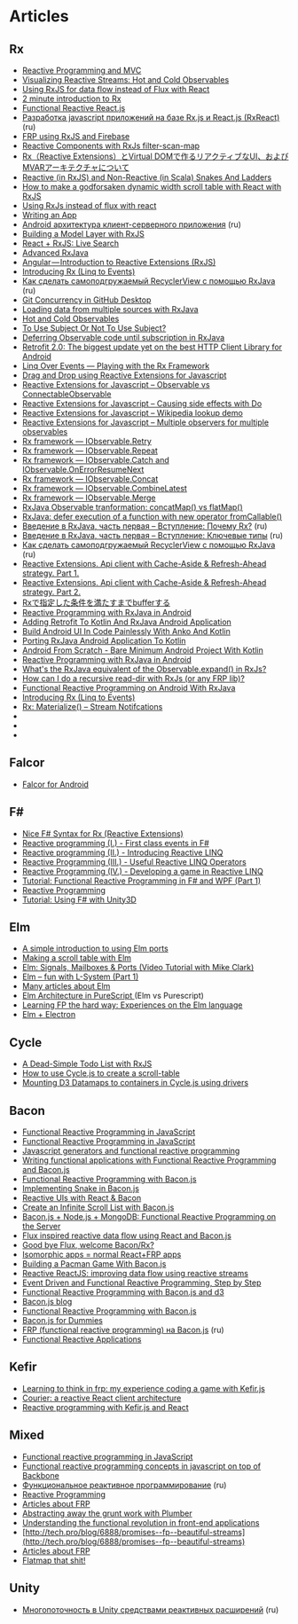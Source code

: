 # Articles

## Rx
* [Reactive Programming and MVC](http://aaronstacy.com/writings/reactive-programming-and-mvc)
* [Visualizing Reactive Streams: Hot and Cold Observables](http://jaredly.github.io/2015/03/06/visualizing-reactive-streams-hot-and-cold)
* [Using RxJS for data flow instead of Flux with React](http://qiita.com/kimagure/items/22cf4bb2a967fcba376e)
* [2 minute introduction to Rx](https://medium.com/@andrestaltz/2-minute-introduction-to-rx-24c8ca793877)
* [Functional Reactive React.js](https://medium.com/@garychambers108/functional-reactive-react-js-b04a8d97a540)
* [Разработка javascript приложений на базе Rx.js и React.js (RxReact)](http://habrahabr.ru/post/251835) (ru)
* [FRP using RxJS and Firebase](http://blog.cryptoguru.com/2014/11/frp-using-rxjs-and-firebase.html)
* [Reactive Components with RxJs filter-scan-map](https://medium.com/@StanLea/reactive-components-with-rxjs-filter-scan-map-fe2b845ccc1b)
* [Rx（Reactive Extensions）とVirtual DOMで作るリアクティブなUI、およびMVARアーキテクチャについて](http://tategakibunko.hatenablog.com/entry/2015/05/27/161026)
* [Reactive (in RxJS) and Non-Reactive (in Scala) Snakes And Ladders](https://dhavaldalal.wordpress.com/2015/09/09/reactive-in-rxjs-and-non-reactive-in-scala-snakes-and-ladders)
* [How to make a godforsaken dynamic width scroll table with React with RxJS](http://qiita.com/kimagure/items/9b7dc73d28550cc3248a)
* [Using RxJs instead of flux with react](https://gist.github.com/justinwoo/08f9f8fcdcf865025f18)
* [Writing an App](http://hannesdorfmann.com/mosby/first-app)
* [Android архитектура клиент-серверного приложения](http://habrahabr.ru/company/e-Legion/blog/265405) (ru)
* [Building a Model Layer with RxJS](http://aricedev.com/building-a-model-layer-with-rxjs)
* [React + RxJS: Live Search](http://aricedev.azurewebsites.net/react-rx-live-search)
* [Advanced RxJava](http://akarnokd.blogspot.com)
* [Angular — Introduction to Reactive Extensions (RxJS)](https://medium.com/@gerard.sans/angular-introduction-to-reactive-extensions-rxjs-a86a7430a61f)
* [Introducing Rx (Linq to Events)](http://themechanicalbride.blogspot.com/2009/07/introducing-rx-linq-to-events.html)
* [Как сделать самоподгружаемый RecyclerView с помощью RxJava](http://habrahabr.ru/post/268991) (ru)
* [Git Concurrency in GitHub Desktop](http://githubengineering.com/git-concurrency-in-github-desktop)
* [Loading data from multiple sources with RxJava](http://blog.danlew.net/2015/06/22/loading-data-from-multiple-sources-with-rxjava)
* [Hot and Cold Observables](http://davesexton.com/blog/post/Hot-and-Cold-Observables.aspx)
* [To Use Subject Or Not To Use Subject?](http://davesexton.com/blog/post/To-Use-Subject-Or-Not-To-Use-Subject.aspx)
* [Deferring Observable code until subscription in RxJava](http://blog.danlew.net/2015/07/23/deferring-observable-code-until-subscription-in-rxjava)
* [Retrofit 2.0: The biggest update yet on the best HTTP Client Library for Android](http://inthecheesefactory.com/blog/retrofit-2.0/en)
* [Linq Over Events — Playing with the Rx Framework](http://theburningmonk.com/2010/02/linq-over-events-playing-with-the-rx-framework)
* [Drag and Drop using Reactive Extensions for Javascript](http://theburningmonk.com/2011/03/drag-and-drop-using-reactive-extensions-for-javascript)
* [Reactive Extensions for Javascript – Observable vs ConnectableObservable](http://theburningmonk.com/2011/03/reactive-extensions-for-javascript-observable-vs-connectableobservable)
* [Reactive Extensions for Javascript – Causing side effects with Do](http://theburningmonk.com/2011/03/reactive-extensions-for-javascript-causing-side-effects-with-do)
* [Reactive Extensions for Javascript – Wikipedia lookup demo](http://theburningmonk.com/2011/03/reactive-extensions-for-javascript-wikipedia-lookup-demo)
* [Reactive Extensions for Javascript – Multiple observers for multiple observables](http://theburningmonk.com/2011/03/reactive-extensions-for-javascript-multiple-observers-for-multiple-observables)
* [Rx framework — IObservable<T>.Retry](http://theburningmonk.com/2010/03/rx-framework-iobservablet-retry)
* [Rx framework — IObservable<T>.Repeat](http://theburningmonk.com/2010/03/rx-framework-iobservable-repeat)
* [Rx framework — IObservable<T>.Catch and IObservable<T>.OnErrorResumeNext](http://theburningmonk.com/2010/03/rx-framework-iobservable-catch-and-iobservable-onerrorresumenext)
* [Rx framework — IObservable<T>.Concat](http://theburningmonk.com/2010/03/rx-framework-iobservable-concat)
* [Rx framework — IObservable<T>.CombineLatest](http://theburningmonk.com/2010/03/rx-framework-iobservable-combinelatest)
* [Rx framework — IObservable<T>.Merge](http://theburningmonk.com/2010/02/rx-framework-iobservable-merge)
* [RxJava Observable tranformation: concatMap() vs flatMap()](http://fernandocejas.com/2015/01/11/rxjava-observable-tranformation-concatmap-vs-flatmap)
* [RxJava: defer execution of a function with new operator fromCallable()](http://artemzin.com/blog/rxjava-defer-execution-of-function-via-fromcallable)
* [Введение в RxJava, часть первая – Вступление: Почему Rx?](http://habrahabr.ru/post/269417) (ru)
* [Введение в RxJava, часть первая – Вступление: Ключевые типы](http://habrahabr.ru/post/270023) (ru)
* [Как сделать самоподгружаемый RecyclerView с помощью RxJava](http://habrahabr.ru/post/268991) (ru)
* [Reactive Extensions. Api client with Cache-Aside & Refresh-Ahead strategy. Part 1.](http://asizikov.github.io/2015/07/26/rx-api-with-cache-one)
* [Reactive Extensions. Api client with Cache-Aside & Refresh-Ahead strategy. Part 2.](http://asizikov.github.io/2015/08/14/rx-api-with-cache-two)
* [Rxで指定した条件を満たすまでbufferする](http://qiita.com/k-kagurazaka@github/items/9e811f49a0ba4108ddb2)
* [Reactive Programming with RxJava in Android](https://www.ykode.com/2015/02/20/android-frp-rxjava-retrolambda.html)
* [Adding Retrofit To Kotlin And RxJava Android Application](https://www.ykode.com/2015/10/25/android-rxjava-kotlin-retrofit.html)
* [Build Android UI In Code Painlessly With Anko And Kotlin](https://www.ykode.com/2015/10/24/android-rxjava-anko.html)
* [Porting RxJava Android Application To Kotlin](https://www.ykode.com/2015/10/23/android-rxjava-kotlin-beta.html)
* [Android From Scratch - Bare Minimum Android Project With Kotlin](https://www.ykode.com/2015/10/20/android-from-scratch-kotlin.html)
* [Reactive Programming with RxJava in Android](https://www.ykode.com/2015/02/20/android-frp-rxjava-retrolambda.html)
* [What's the RxJava equivalent of the Observable.expand() in RxJs?](http://stackoverflow.com/questions/26928099/whats-the-rxjava-equivalent-of-the-observable-expand-in-rxjs)
* [How can I do a recursive read-dir with RxJs (or any FRP lib)?](https://www.reddit.com/r/javascript/comments/3abv2k/how_can_i_do_a_recursive_readdir_with_rxjs_or_any)
* [Functional Reactive Programming on Android With RxJava](https://mttkay.github.io/blog/2013/08/25/functional-reactive-programming-on-android-with-rxjava)
* [Introducing Rx (Linq to Events)](http://themechanicalbride.blogspot.com/2009/07/introducing-rx-linq-to-events.html)
* [Rx: Materialize() – Stream Notifcations](https://mdavey.wordpress.com/2010/01/29/rx-materialize-stream-notifcations)
* []()
* []()
* []()



## Falcor
* [Falcor for Android](http://techblog.netflix.com/2015/10/falcor-for-android.html)

## F#
* [Nice F# Syntax for Rx (Reactive Extensions)](http://blogs.msdn.com/b/dsyme/archive/2011/05/30/nice-f-syntax-for-rx-reactive-extensions.aspx)
* [Reactive programming (I.) - First class events in F#](http://tomasp.net/blog/reactive-i-fsevents.aspx)
* [Reactive programming (II.) - Introducing Reactive LINQ](http://tomasp.net/blog/reactive-ii-csevents.aspx)
* [Reactive Programming (III.) - Useful Reactive LINQ Operators](http://tomasp.net/blog/reactive-iii-linqoperators.aspx)
* [Reactive Programming (IV.) - Developing a game in Reactive LINQ](http://tomasp.net/blog/reactive-iv-reactivegame.aspx)
* [Tutorial: Functional Reactive Programming in F# and WPF (Part 1)](http://steellworks.blogspot.com/2014/03/tutorial-functional-reactive.html)
* [Reactive Programming](http://www.codeproject.com/Articles/771726/Fsharp-Reactive-Programming)
* [Tutorial: Using F# with Unity3D](http://jacksondunstan.com/articles/3229)

## Elm
* [A simple introduction to using Elm ports](http://qiita.com/kimagure/items/f15bff4f33a63ba03877)
* [Making a scroll table with Elm](http://qiita.com/kimagure/items/57cdd08bdf56cc51d294)
* [Elm: Signals, Mailboxes & Ports (Video Tutorial with Mike Clark)](https://pragmaticstudio.com/elm-signals)
* [Elm – fun with L-System (Part 1)](http://theburningmonk.com/2015/10/elm-fun-with-l-system-part-1)
* [Many articles about Elm](http://theburningmonk.com/topics/programming/elm/page/3)
* [Elm Architecture in PureScript ](http://www.parsonsmatt.org/programming/2015/10/03/elm_vs_purescript.html) (Elm vs Purescript)
* [Learning FP the hard way: Experiences on the Elm language](https://gist.github.com/ohanhi/0d3d83cf3f0d7bbea9db)
* [Elm + Electron](http://qiita.com/yasuyuky/items/e28106e3dd7fed17d50f)

## Cycle
* [A Dead-Simple Todo List with RxJS](http://blog.edanschwartz.com/2015/09/18/dead-simple-rxjs-todo-list)
* [How to use Cycle.js to create a scroll-table](http://qiita.com/kimagure/items/d29ed7b7bdaaf6977b9a)
* [Mounting D3 Datamaps to containers in Cycle.js using drivers](http://qiita.com/kimagure/items/3020b0a7d08da3b5ce34)

## Bacon
* [Functional Reactive Programming in JavaScript](http://modernweb.com/2013/09/30/functional-reactive-programming-in-javascript)
* [Functional Reactive Programming in JavaScript](http://sitr.us/2013/05/22/functional-reactive-programming-in-javascript.html)
* [Javascript generators and functional reactive programming](http://sitr.us/2014/08/02/javascript-generators-and-functional-reactive-programming.html)
* [Writing functional applications with Functional Reactive Programming and Bacon.js](http://stephen-young.me.uk/2013/03/16/functional-applications-with-frp.html)
* [Functional Reactive Programming with Bacon.js](http://joshondesign.com/2013/06/07/eventsfrp)
* [Implementing Snake in Bacon.js](http://philipnilsson.github.io/badness)
* [Reactive UIs with React & Bacon](http://joshbassett.info/2014/reactive-uis-with-react-and-bacon)
* [Create an Infinite Scroll List with Bacon.js](http://www.simple.gy/blog/infinite-bacon)
* [Bacon.js + Node.js + MongoDB: Functional Reactive Programming on the Server](http://blog.carbonfive.com/2014/09/23/bacon-js-node-js-mongodb-functional-reactive-programming-on-the-server)
* [Flux inspired reactive data flow using React and Bacon.js](http://blog.hertzen.com/post/102991359167/flux-inspired-reactive-data-flow-using-react-and)
* [Good bye Flux, welcome Bacon/Rx?](https://medium.com/@milankinen/good-bye-flux-welcome-bacon-rx-23c71abfb1a7)
* [Isomorphic apps = normal React+FRP apps](https://medium.com/@milankinen/isomorphic-apps-normal-react-frp-apps-63a2177f7eac)
* [Building a Pacman Game With Bacon.js](http://www.sitepoint.com/building-pacman-with-bacon-js)
* [Reactive ReactJS: improving data flow using reactive streams](http://aryweb.nl/2015/02/16/Reactive-React-using-reactive-streams)
* [Event Driven and Functional Reactive Programming, Step by Step](https://open.bekk.no/event-driven-and-functional-reactive-programming-step-by-step)
* [Functional Reactive Programming with Bacon.js and d3](http://blog.scottlogic.com/2014/07/23/frp-with-bacon-and-d3.html)
* [Bacon.js blog](http://baconjs.blogspot.com)
* [Functional Reactive Programming with Bacon.js](http://sean.voisen.org/blog/2013/09/intro-to-functional-reactive-programming)
* [Bacon.js for Dummies](http://neethack.com/2013/02/bacon-dot-js-for-dummies)
* [FRP (functional reactive programming) на Bacon.js](http://habrahabr.ru/post/198656) (ru)
* [Functional Reactive Applications](http://www.christianalfoni.com/articles/2015_04_01_Functional-Reactive-Applications)

## Kefir
* [Learning to think in frp: my experience coding a game with Kefir.js](http://codeperfectionist.com/articles/learning-to-think-in-frp-my-experience-coding-a-game-with-kefir-js)
* [Courier: a reactive React client architecture](http://baatz.io/posts/courier-reactive-react-architecture)
* [Reactive programming with Kefir.js and React](https://medium.com/@carloM/reactive-programming-with-kefir-js-and-react-a0e8bb3af636)

## Mixed
* [Functional reactive programming in JavaScript](http://christophermeiklejohn.com/frp/javascript/clojurescript/2013/06/13/functional-reactive-programming.html)
* [Functional reactive programming concepts in javascript on top of Backbone](http://codeslashslashcomment.com/2011/12/28/functional-reactive-programming-concepts-in-javascript-on-top-of-backbone)
* [Функциональное реактивное программирование](http://dimoneverything.blogspot.com/2013/11/blog-post.html) (ru)
* [Reactive Programming](http://aryweb.nl/2013/02/01/reactive)
* [Articles about FRP](http://blog.risingstack.com/tag/frp)
* [Abstracting away the grunt work with Plumber](http://bytes.inso.cc/2014/01/21/abstracting-away-the-grunt-work-with-plumber)
* [Understanding the functional revolution in front-end applications](http://blog.reactandbethankful.com/posts/2015/09/15/understanding-the-functional-revolution)
* [http://tech.pro/blog/6888/promises--fp--beautiful-streams](http://tech.pro/blog/6888/promises--fp--beautiful-streams)
* [Articles about FRP](http://theburningmonk.com/tags/reactive-programming)
* [Flatmap that shit!](http://www.flatmapthatshit.com)

## Unity
* [Многопоточность в Unity средствами реактивных расширений](http://habrahabr.ru/company/nixsolutions/blog/268781) (ru)
